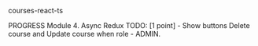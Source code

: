 courses-react-ts

PROGRESS
Module 4. Async Redux
TODO:
[1 point] - Show buttons Delete course and Update course when role - ADMIN.
